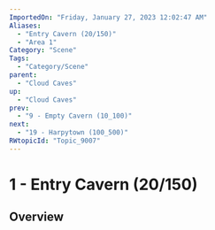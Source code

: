 ```yaml
---
ImportedOn: "Friday, January 27, 2023 12:02:47 AM"
Aliases:
  - "Entry Cavern (20/150)"
  - "Area 1"
Category: "Scene"
Tags:
  - "Category/Scene"
parent:
  - "Cloud Caves"
up:
  - "Cloud Caves"
prev:
  - "9 - Empty Cavern (10_100)"
next:
  - "19 - Harpytown (100_500)"
RWtopicId: "Topic_9007"
---
```

# 1 - Entry Cavern (20/150)
## Overview
